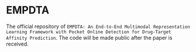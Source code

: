# EMPDTA
The official repository of `EMPDTA: An End-to-End Multimodal Representation Learning Framework with Pocket Online Detection for Drug-Target Affinity Prediction`. The code will be made public after the paper is received.

